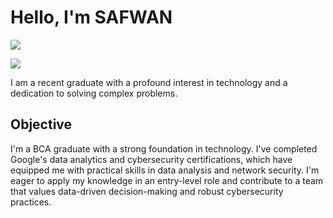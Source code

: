 # Hello, I'm SAFWAN     

<a href="https://www.linkedin.com/in/mohammedsafwanm/"><img src="https://img.shields.io/badge/-LinkedIn-0072b1?&style=for-the-badge&logo=linkedin&logoColor=white" /></a>

<a href="https://github.com/sa7wan16/Portfolio"><img src="https://img.shields.io/badge/-Portfolio-0072b1?&style=for-the-badge&logo=codepen&logoColor=white" /></a>

I am a recent graduate with a profound interest in technology and a dedication to solving complex problems.

## Objective


I'm a BCA graduate with a strong foundation in technology. I've completed Google's data analytics and cybersecurity certifications, which have equipped me with practical skills in data analysis and network security. I'm eager to apply my knowledge in an entry-level role and contribute to a team that values data-driven decision-making and robust cybersecurity practices.
